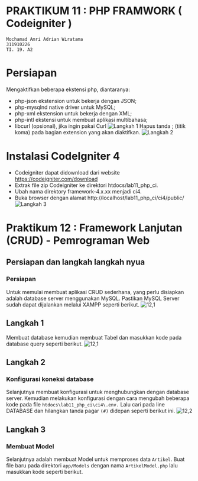 # PRAKTIKUM 11 : PHP FRAMWORK ( Codeigniter )
```
Mochamad Amri Adrian Wiratama
311910226
TI. 19. A2
```
# Persiapan
Mengaktifkan beberapa ekstensi php, diantaranya:
* php-json ekstension untuk bekerja dengan JSON;
* php-mysqlnd native driver untuk MySQL;
* php-xml ekstension untuk bekerja dengan XML;
* php-intl ekstensi untuk membuat aplikasi multibahasa;
* libcurl (opsional), jika ingin pakai Curl
![Langkah 1](https://user-images.githubusercontent.com/56380838/122032002-6f224600-cdf9-11eb-821d-30fa24d95f29.png)
Hapus tanda ; (titik koma) pada bagian extension yang akan diaktifkan.
![Langkah 2](https://user-images.githubusercontent.com/56380838/122032477-dd670880-cdf9-11eb-814b-01d40bc549ac.png)
# Instalasi CodeIgniter 4
* Codeigniter dapat didownload dari website https://codeigniter.com/download
* Extrak file zip Codeigniter ke direktori htdocs/lab11_php_ci.
* Ubah nama direktory framework-4.x.xx menjadi ci4.
* Buka browser dengan alamat http://localhost/lab11_php_ci/ci4/public/
![Langkah 3](https://user-images.githubusercontent.com/56380838/122042978-05a83480-ce05-11eb-9a26-69ffe0849ba9.png)

# Praktikum 12 : Framework Lanjutan (CRUD) - Pemrograman Web
## Persiapan dan langkah langkah nyua
### Persiapan
Untuk memulai membuat aplikasi CRUD sederhana, yang perlu disiapkan adalah database server menggunakan MySQL. Pastikan MySQL Server sudah dapat dijalankan melalui XAMPP seperti berikut.
![12,1](https://user-images.githubusercontent.com/56380838/123021864-0ccfd380-d3ff-11eb-9509-663d24cfc92c.png)
## Langkah 1
Membuat database kemudian membuat Tabel dan masukkan kode pada database query seperti berikut.
![12,1](https://user-images.githubusercontent.com/56380838/123022292-c8910300-d3ff-11eb-8695-91c907018e59.png)
## Langkah 2
### Konfigurasi koneksi database
Selanjutnya membuat konfigurasi untuk menghubungkan dengan database server. Kemudian melakukan konfigurasi dengan cara mengubah beberapa kode pada file `htdocs\lab11_php_ci\ci4\.env.` Lalu cari pada line DATABASE dan hilangkan tanda pagar `(#)` didepan seperti berikut ini. 
![12,2](https://user-images.githubusercontent.com/56380838/123022661-4ce38600-d400-11eb-831e-c30840aca83c.png)
## Langkah 3
### Membuat Model
Selanjutnya adalah membuat Model untuk memproses data `Artikel`. Buat file baru pada direktori `app/Models` dengan nama `ArtikelModel.php` lalu masukkan kode seperti berikut.
